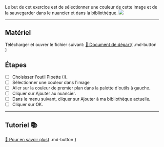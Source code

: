 <style>.md-footer{display:none;}</style>

Le but de cet exercice est de sélectionner une couleur de cette image et de la sauvegarder dans le nuancier et dans la bibliothèque.
![](../assets/image/07_over_busy.png)
***

## Matériel

Télécharger et ouvrer le fichier suivant:
[📁 Document de départ](../assets/image/07_over_busy.psd){ .md-button }   <br>

## Étapes

- [ ] Choisisser l'outil Pipette (I).
- [ ] Sélectionner une couleur dans l'image
- [ ] Aller sur la couleur de premier plan dans la palette d'outils à gauche.
- [ ] Cliquer sur Ajouter au nuancier.
- [ ] Dans le menu suivant, cliquer sur Ajouter à ma bibliothèque actuelle.
- [ ] Cliquer sur OK.

***

## Tutoriel 📚

[📖 Pour en savoir plus](https://cmontmorency365-my.sharepoint.com/:v:/g/personal/flpilote_cmontmorency_qc_ca/EYCAP3HOYBxLsVkq3V8REnMB1TjJ1_VtXO-02OcHzTnszw?nav=eyJyZWZlcnJhbEluZm8iOnsicmVmZXJyYWxBcHAiOiJPbmVEcml2ZUZvckJ1c2luZXNzIiwicmVmZXJyYWxBcHBQbGF0Zm9ybSI6IldlYiIsInJlZmVycmFsTW9kZSI6InZpZXciLCJyZWZlcnJhbFZpZXciOiJNeUZpbGVzTGlua0NvcHkifX0&e=U91Efm){ .md-button }   <br>

